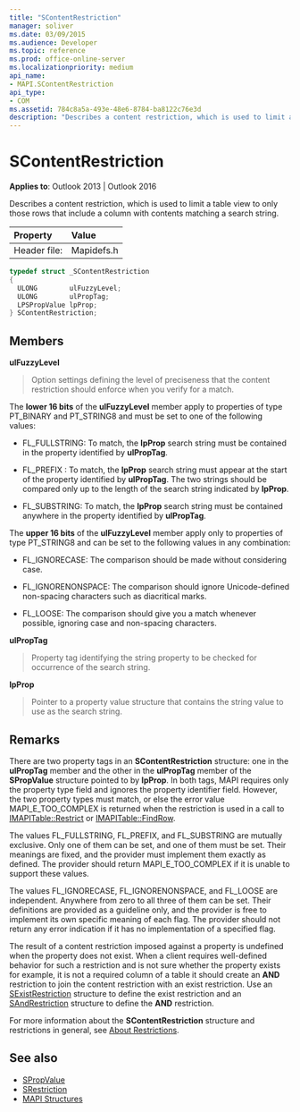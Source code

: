 ```yaml
---
title: "SContentRestriction"
manager: soliver
ms.date: 03/09/2015
ms.audience: Developer
ms.topic: reference
ms.prod: office-online-server
ms.localizationpriority: medium
api_name:
- MAPI.SContentRestriction
api_type:
- COM
ms.assetid: 784c8a5a-493e-48e6-8784-ba8122c76e3d
description: "Describes a content restriction, which is used to limit a table view to only those rows that include a column with contents matching a search string."
---
```


# SContentRestriction
 
**Applies to**: Outlook 2013 | Outlook 2016 
  
Describes a content restriction, which is used to limit a table view to only those rows that include a column with contents matching a search string. 
  
|Property |Value |
|:-----|:-----|
|Header file:  <br/> |Mapidefs.h  <br/> |
   
```cpp
typedef struct _SContentRestriction
{
  ULONG        ulFuzzyLevel;
  ULONG        ulPropTag;
  LPSPropValue lpProp;
} SContentRestriction;

```

## Members

**ulFuzzyLevel**
  
> Option settings defining the level of preciseness that the content restriction should enforce when you verify for a match.
    
   The **lower 16 bits** of the **ulFuzzyLevel** member apply to properties of type PT_BINARY and PT_STRING8 and must be set to one of the following values: 
    
   - FL_FULLSTRING: To match, the **lpProp** search string must be contained in the property identified by **ulPropTag**.
        
   - FL_PREFIX : To match, the **lpProp** search string must appear at the start of the property identified by **ulPropTag**. The two strings should be compared only up to the length of the search string indicated by **lpProp**. 
        
   - FL_SUBSTRING: To match, the **lpProp** search string must be contained anywhere in the property identified by **ulPropTag**. 
        
   The **upper 16 bits** of the **ulFuzzyLevel** member apply only to properties of type PT_STRING8 and can be set to the following values in any combination: 
        
   - FL_IGNORECASE: The comparison should be made without considering case. 
        
   - FL_IGNORENONSPACE: The comparison should ignore Unicode-defined non-spacing characters such as diacritical marks. 
        
   - FL_LOOSE: The comparison should give you a match whenever possible, ignoring case and non-spacing characters. 
    
**ulPropTag**
  
> Property tag identifying the string property to be checked for occurrence of the search string. 
    
**lpProp**
  
> Pointer to a property value structure that contains the string value to use as the search string.
    
## Remarks

There are two property tags in an **SContentRestriction** structure: one in the **ulPropTag** member and the other in the **ulPropTag** member of the **SPropValue** structure pointed to by **lpProp**. In both tags, MAPI requires only the property type field and ignores the property identifier field. However, the two property types must match, or else the error value MAPI_E_TOO_COMPLEX is returned when the restriction is used in a call to [IMAPITable::Restrict](imapitable-restrict.md) or [IMAPITable::FindRow](imapitable-findrow.md). 
  
The values FL_FULLSTRING, FL_PREFIX, and FL_SUBSTRING are mutually exclusive. Only one of them can be set, and one of them must be set. Their meanings are fixed, and the provider must implement them exactly as defined. The provider should return MAPI_E_TOO_COMPLEX if it is unable to support these values. 
  
The values FL_IGNORECASE, FL_IGNORENONSPACE, and FL_LOOSE are independent. Anywhere from zero to all three of them can be set. Their definitions are provided as a guideline only, and the provider is free to implement its own specific meaning of each flag. The provider should not return any error indication if it has no implementation of a specified flag. 
  
The result of a content restriction imposed against a property is undefined when the property does not exist. When a client requires well-defined behavior for such a restriction and is not sure whether the property exists for example, it is not a required column of a table it should create an **AND** restriction to join the content restriction with an exist restriction. Use an [SExistRestriction](sexistrestriction.md) structure to define the exist restriction and an [SAndRestriction](sandrestriction.md) structure to define the **AND** restriction. 
  
For more information about the **SContentRestriction** structure and restrictions in general, see [About Restrictions](about-restrictions.md).
  
## See also

- [SPropValue](spropvalue.md)
- [SRestriction](srestriction.md)
- [MAPI Structures](mapi-structures.md)

